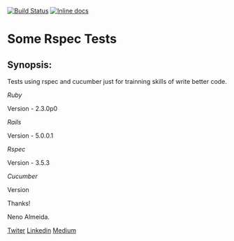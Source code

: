 [![Build Status](https://travis-ci.org/nenoalmeida/some-rspec-tests.svg?branch=master)](https://travis-ci.org/nenoalmeida/some-rspec-tests)
[![Inline docs](http://inch-ci.org/github/nenoalmeida/some-rspec-tests.svg?branch=master)](http://inch-ci.org/github/nenoalmeida/some-rspec-tests)

# Some Rspec Tests

## Synopsis:

Tests using rspec and cucumber just for trainning skills of write better code. 

*Ruby*

Version - 2.3.0p0 

*Rails*

Version - 5.0.0.1

*Rspec*

Version - 3.5.3

*Cucumber*

Version

Thanks!

Neno Almeida.

[Twiter](https://twitter.com/neniisky)
[Linkedin](https://br.linkedin.com/in/nenoalmeida)
[Medium](https://medium.com/@nenoalmeida)